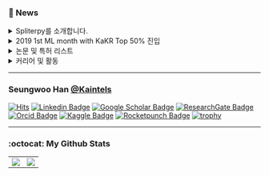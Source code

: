 ### 📢 News

</div>
<details>
  <summary>Spliterpy를 소개합니다.</summary>

  ## Spliterpy를 소개합니다.

  <div align=center>
  
  ![img](./img/spliterpy_logo.png)
  
  [![DOI](https://zenodo.org/badge/doi/10.5281/zenodo.4475970.svg)](http://dx.doi.org/10.5281/zenodo.4475970)
  
  학부생때 제작한 것으로 CSV 파일을 특정 지점마다 각각 잘라 저장하는 프로그램을 Pandas와 PySide2를 이용하여 제작 후 [itch.io](https://kaintels.itch.io/spliterpy)에 무료배포하였습니다.
  [[Source code Link]](https://github.com/Kaintels/spliterpy)
  
</div>
</details>



</div>
<details>
  <summary>2019 1st ML month with KaKR Top 50% 진입</summary>

  ## 🏆 2019 1st ML month with KaKR Top 50% 진입

  <div align=center>
  
  캐글 코리아가 주관하고, 구글 코리아에서 후원한 제1회 캐글 코리아 대회에서 상위 50% 이내에 포함되어 소정의 상품을 받았습니다.
  [[Leaderboard 확인 (**153rd** of 349)]](https://www.kaggle.com/c/2019-1st-ml-month-with-kakr/leaderboard)
  
</div>
</details>


</div>
<details>
  <summary>논문 및 특허 리스트</summary>

  ## ✒ Article
  
  - [G. Kim, Y. S. Hariyani, S. Han, H. Lee, R. Sohn, and C. Park, “Optimization of Deep Neural Networks for Heartrate Estimation from Face Video Stream to Implement Smart Health-City,” The Journal of Korean Institute of Communications and Information Sciences, vol. 45, no. 12, pp. 2220–2228, 2020.](https://doi.org/10.7840/kics.2020.45.12.2220)
  - [C. Lee, W. Lee, S. Han, and C. Park, “ECG-Based Arrhythmia Detection SNN Algorithm Using STDP and Spike Inference for Smart Health City,” The Journal of Korean Institute of Communications and Information Sciences, vol. 45, no. 12, pp. 2193–2201, 2020.](https://doi.org/10.7840/kics.2020.45.12.2193)
  - [S. Han, W. Lee, H. Eom, J. Kim, C. Park, "Detection of Arrhythmia using 1D Convolution Neural Network with LSTM Model", IEIE Transactions on Smart Processing & Computing 9 (4), 261-265, 2020](https://doi.org/10.5573/IEIESPC.2020.9.4.261)
  - [H. Eom, D. Lee, S. Han, Y.S. Hariyani, Y. Lim, I. Sohn, K. Park, C. Park, "End-To-End Deep Learning Architecture for Continuous Blood Pressure Estimation Using Attention Mechanism", Sensors 20 (8), 2338, 2020](https://doi.org/10.3390/s20082338)

  ## ☕ Conference
  - 홍길，김제완，유제욱，한승우，이상준，조병옥，전주성, "꿀벌 군집 최적화와 강화학습을 활용한 방화벽 로그 분석을 위한 특징 선택 연구", 한국통신학회 학술대회논문집, 921-922, 2021
  - [S. Han, H. Eom, J. Kim, C. Park, "Optimal DNN architecture search using Bayesian Optimization Hyperband for arrhythmia detection", The 2020 IEEE Wireless Power Transfer Conference, 2020](https://doi.org/10.1109/WPTC48563.2020.9295590)
  - [유현수， 한승우， 박철수, "단일채널 수면뇌파 분석을 위한 컨볼루션 신경망 모델 최적화", 대한전자공학회 학술대회, 1205-1208, 2020](https://www.dbpia.co.kr/Journal/articleDetail?nodeId=NODE10448123)
  - H. Eom, D. Lee, S. Han, K. Park, C. Park, "Blood Pressure Estimation Using Deep Learning based on Attention Mechanism", Engineering in Circadian Rhythm and Ubiquitous Healthcare (Uhealthcare), 2020
  - S. Baek, S. Han, J. Lee, W. Lee, C. Park, "Arrhythmia Classification Using 1D-2D Conversion", Engineering in Circadian Rhythm and Ubiquitous Healthcare (Uhealthcare), 2020
  - 한승우，엄희상，박철수, "End-to-End 딥러닝 기반 부정맥 분류 연구", 대한의용생체공학회 학술대회, 2020
  - 엄희상，한승우，이동석，박광석，박철수, "Attention 메커니즘을 활용한 CNN-BiGRU 기반 수축기 혈압 추정", 대한의용생체공학회 학술대회, 2020
  - H. Eom, S. Han, D. Lee, K. Park, C. Park, "Blood Pressure Estimation Based on Convolutional Neural Network using ECG, PPG and BCG", International Engineering in Medicine and Biology Conference, 2020
  - H. Eom, S. Han, K. Park, C. Park, "Data-Driven End-to-End Deep Learning Architecture for Long-Term Blood Pressure Estimation", International Engineering in Medicine and Biology Conference, 2020
  - 한승우，엄희상，조태흠，박광석，박철수, "심전도와 맥파를 이용한 강화학습 기반 혈압 추정 알고리즘", 대한의용생체공학회 학술대회, 2020
  - 엄희상，한승우，박광석，이동석，박철수, "심전도, 맥파 및 심탄도를 이용한 딥러닝 기반 혈압 추정", 대한의용생체공학회 학술대회, 2020
  - [한승우，엄희상，박광석，이동석，박철수, "심전도와 맥파를 이용한 딥러닝 기반 실시간 혈압 추정 연구", 한국통신학회 학술대회논문집, 984-985, 2020](http://www.dbpia.co.kr/Journal/articleDetail?nodeId=NODE08003641)

  ## ✍ Preprint
  - [Han, S., Hong, G., Kim, J., Yu, J., Lee, S., Cho, B., & Jeon, J. (2021, February 22). Optimal feature selection research for firewall log analysis using Bee Swarm Optimization with Reinforcement Learning.](https://doi.org/10.31224/osf.io/pm3hy)
  
  
  ## 📑 Patent
  - 박철수，엄희상，한승우，율리순하리야니, "사용자의 혈압을 추정하기 위한 장치 및 방법", KR Patent App. 10-2019-0179386, 2020
  - [박철수，유호영，조만희，한승우, "랜덤 소수 생성 방법 및 그를 위한 장치", Grant of KR Patent. 10-2217-9280000, 2020](https://doi.org/10.8080/1020190087871)
  - [박철수，이희준，여민수，한승우, "사용자의 집중도를 판단하는 방법 및 이를 위한 웨어러블 디바이스", KR Patent App. 10-2018-0060627, 2019](https://doi.org/10.8080/1020180060627) 

</div>
</details>

</div>
<details>
  <summary>커리어 및 활동</summary>

  ## 🔭 Career

  - 삼육대학교 카메카트로닉스학과 공학사 (2019. 02.)
  - 광운대학교 지능정보시스템 임베디드SW공학과 [석사과정](http://bcml.kw.ac.kr/) (2019. 03. ~)
  - [주식회사 두두아이티](http://www.duduit.co.kr/) 소프트웨어 엔지니어 입사 (2020. 12. ~)
  
  ## 👯 Activity
  
  - Samsung Convergence Software Course Tutor
  - 삼육대학교 창업기업 [땡큐쏘마치](https://made-in.co.kr/) 머신러닝 멘토
  - 자작자동차 동아리 [Team Mad for Speed](https://www.facebook.com/teammfs) 자율주행자동차 및 패턴인식 멘토
  - [machine-learning](https://github.com/teddylee777/machine-learning) Github repo 기여자 
  - [awesome-activity](https://github.com/FKgk/awesome-activity) Github repo 기여자
  
  ## 🌱 Interest & Research Area
  
  - **Machine Learning**
    - Deep Reinforcement Learning
    - Meta Learning
    - Automated Learning
  - **Neural Network**
    - Graph Neural Network
    - Spiking Neural Network
    - Generative Adversarial Network
    - AutoEncoder
  - **Application**
    - Natural Language Processing
    - Recommender System
    - Fuzzy System
    - Biometrics
    - Anomaly detection
  - **Genetic Algorithms and Optimization**
    - [Bee Swarm Optimization](https://doi.org/10.31224/osf.io/pm3hy)
    - Grey Wolf Optimizer
    - Monkey King Evolution
    - [Bayesian and Hyperband](https://doi.org/10.1109/WPTC48563.2020.9295590)

</div>
</details>

---------------

### Seungwoo Han [@Kaintels](https://kaintels.github.io/)

[![Hits](https://hits.seeyoufarm.com/api/count/incr/badge.svg?url=https%3A%2F%2Fgithub.com%2FKaintels)](https://hits.seeyoufarm.com)
[![Linkedin Badge](https://img.shields.io/badge/-LinkedIn-blue?style=flat-square&logo=Linkedin&logoColor=white&link=https://www.linkedin.com/in/swhan/)](https://www.linkedin.com/in/swhan/)
[![Google Scholar Badge](https://img.shields.io/badge/-Scholar-4285f4?style=flat-square&logo=google-scholar&logoColor=white&link=https://scholar.google.com/citations?user=NWbfyKYAAAAJ&hl)](https://scholar.google.com/citations?user=NWbfyKYAAAAJ&hl)
[![ResearchGate Badge](https://img.shields.io/badge/-ResearchGate-c14438?style=flat-square&logo=researchgate&logoColor=white&color=00CCBB)](https://www.researchgate.net/profile/Seungwoo_Han8)
[![Orcid Badge](https://img.shields.io/badge/-Orcid-c14438?style=flat-square&logo=orcid&logoColor=white&color=A6CE39)](https://orcid.org/0000-0003-1834-076X)
[![Kaggle Badge](https://img.shields.io/badge/-Kaggle-20BEFF?style=flat-square&logo=Kaggle&logoColor=white&link=https://www.kaggle.com/kaintels/)](https://www.kaggle.com/kaintels)
[![Rocketpunch Badge](https://img.shields.io/badge/-Rocketpunch-5149ad?logoWidth=15&logoColor=white&link=https://www.rocketpunch.com/@swoohan)](https://www.rocketpunch.com/@swoohan) 
[![trophy](https://github-profile-trophy.vercel.app/?username=Kaintels&margin-w=50&no-frame=true)](https://github.com/ryo-ma/github-profile-trophy)

---------------
### :octocat: My Github Stats

<!--
[![Covenant github stats](https://github-readme-stats.vercel.app/api?username=Kaintels&theme=vue&show_icons=true&hide=stars)](https://github.com/anuraghazra/github-readme-stats)
[![Top Langs](https://github-readme-stats.vercel.app/api/top-langs/?username=Kaintels&layout=compact)](https://github.com/anuraghazra/github-readme-stats)
-->

<table id="stats"><tr><td valign="top" width="50%">
<img src="https://github-readme-stats.vercel.app/api?username=Kaintels&show_icons=true&count_private=true&hide_border=true" align="left" style="width: 100%" />
</td>
<td valign="top" width="50%">
<img src="https://github-readme-stats.vercel.app/api/top-langs/?username=Kaintels&hide_border=true&layout=compact&hide=jupyter%20notebook,HTML&langs_count=8" align="left" style="width: 100%" />
</td></tr>
</table>  
